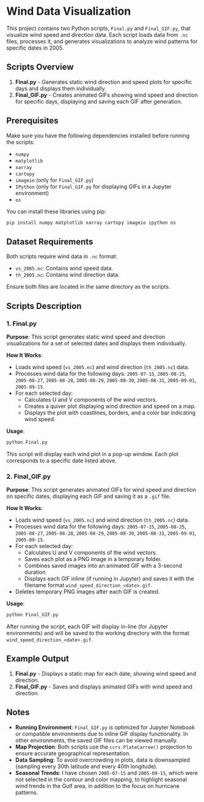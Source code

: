 # Wind Data Visualization

This project contains two Python scripts, `Final.py` and `Final_GIF.py`, that visualize wind speed and direction data. Each script loads data from `.nc` files, processes it, and generates visualizations to analyze wind patterns for specific dates in 2005.

## Scripts Overview

1. **Final.py** - Generates static wind direction and speed plots for specific days and displays them individually.
2. **Final_GIF.py** - Creates animated GIFs showing wind speed and direction for specific days, displaying and saving each GIF after generation.


## Prerequisites

Make sure you have the following dependencies installed before running the scripts:

- `numpy`
- `matplotlib`
- `xarray`
- `cartopy`
- `imageio` (only for `Final_GIF.py`)
- `IPython` (only for `Final_GIF.py` for displaying GIFs in a Jupyter environment)
- `os`

You can install these libraries using pip:
```bash
pip install numpy matplotlib xarray cartopy imageio ipython os
```


## Dataset Requirements

Both scripts require wind data in `.nc` format:
- `vs_2005.nc`: Contains wind speed data.
- `th_2005.nc`: Contains wind direction data.

Ensure both files are located in the same directory as the scripts.



## Scripts Description

### 1. Final.py

**Purpose**: This script generates static wind speed and direction visualizations for a set of selected dates and displays them individually.

**How It Works**:
- Loads wind speed (`vs_2005.nc`) and wind direction (`th_2005.nc`) data.
- Processes wind data for the following days: `2005-07-15`, `2005-08-25`, `2005-08-27`, `2005-08-28`, `2005-08-29`, `2005-08-30`, `2005-08-31`, `2005-09-01`, `2005-09-15`.
- For each selected day:
  - Calculates U and V components of the wind vectors.
  - Creates a quiver plot displaying wind direction and speed on a map.
  - Displays the plot with coastlines, borders, and a color bar indicating wind speed.

**Usage**:
```bash
python Final.py
```

This script will display each wind plot in a pop-up window. Each plot corresponds to a specific date listed above.

### 2. Final_GIF.py

**Purpose**: This script generates animated GIFs for wind speed and direction on specific dates, displaying each GIF and saving it as a `.gif` file.

**How It Works**:
- Loads wind speed (`vs_2005.nc`) and wind direction (`th_2005.nc`) data.
- Processes wind data for the following days: `2005-07-15`, `2005-08-25`, `2005-08-27`, `2005-08-28`, `2005-08-29`, `2005-08-30`, `2005-08-31`, `2005-09-01`, `2005-09-15`.
- For each selected day:
  - Calculates U and V components of the wind vectors.
  - Saves each plot as a PNG image in a temporary folder.
  - Combines saved images into an animated GIF with a 3-second duration.
  - Displays each GIF inline (if running in Jupyter) and saves it with the filename format `wind_speed_direction_<date>.gif`.
- Deletes temporary PNG images after each GIF is created.

**Usage**:
```bash
python Final_GIF.py
```

After running the script, each GIF will display in-line (for Jupyter environments) and will be saved to the working directory with the format `wind_speed_direction_<date>.gif`.



## Example Output

1. **Final.py** - Displays a static map for each date, showing wind speed and direction.
2. **Final_GIF.py** - Saves and displays animated GIFs with wind speed and direction.



## Notes
- **Running Environment**: `Final_GIF.py` is optimized for Jupyter Notebook or compatible environments due to inline GIF display functionality. In other environments, the saved GIF files can be viewed manually.
- **Map Projection**: Both scripts use the `ccrs.PlateCarree()` projection to ensure accurate geographical representation.
- **Data Sampling**: To avoid overcrowding in plots, data is downsampled (sampling every 30th latitude and every 40th longitude).
- **Seasonal Trends**: I have chosen `2005-07-15` and `2005-09-15`, which were not selected in the contour and color mapping, to highlight seasonal wind trends in the Gulf area, in addition to the focus on hurricane patterns.
